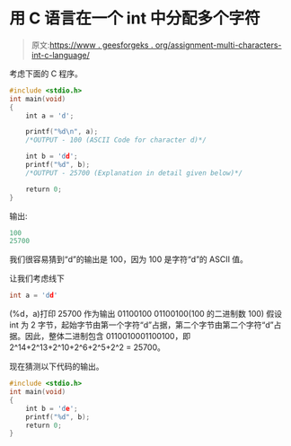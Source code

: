 # 用 C 语言在一个 int 中分配多个字符

> 原文:[https://www . geesforgeks . org/assignment-multi-characters-int-c-language/](https://www.geeksforgeeks.org/assigning-multiple-characters-int-c-language/)

考虑下面的 C 程序。

```cpp
#include <stdio.h>
int main(void)
{
    int a = 'd';

    printf("%d\n", a);
    /*OUTPUT - 100 (ASCII Code for character d)*/

    int b = 'dd';
    printf("%d", b);
    /*OUTPUT - 25700 (Explanation in detail given below)*/

    return 0;
}
```

输出:

```cpp
100
25700

```

我们很容易猜到“d”的输出是 100，因为 100 是字符“d”的 ASCII 值。

让我们考虑线下

```cpp
int a = 'dd' 
```

(%d，a)打印 25700 作为输出
01100100 01100100(100 的二进制数 100)
假设 int 为 2 字节，起始字节由第一个字符“d”占据，第二个字节由第二个字符“d”占据。因此，整体二进制包含 0110010001100100，即 2^14+2^13+2^10+2^6+2^5+2^2 = 25700。

现在猜测以下代码的输出。

```cpp
#include <stdio.h>
int main(void)
{
    int b = 'de';
    printf("%d", b);
    return 0;
}
```